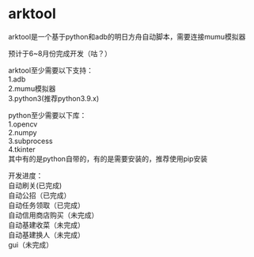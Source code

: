 # arktool
arktool是一个基于python和adb的明日方舟自动脚本，需要连接mumu模拟器

预计于6~8月份完成开发（咕？）

arktool至少需要以下支持：  
1.adb  
2.mumu模拟器  
3.python3(推荐python3.9.x)  

python至少需要以下库：  
1.opencv  
2.numpy  
3.subprocess  
4.tkinter  
其中有的是python自带的，有的是需要安装的，推荐使用pip安装

开发进度：  
自动刷关(已完成)  
自动公招（已完成）  
自动任务领取（已完成）  
自动信用商店购买（未完成）  
自动基建收菜（未完成）  
自动基建换人（未完成）  
gui（未完成）  

